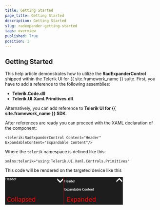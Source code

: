 ```yaml
---
title: Getting Started
page_title: Getting Started
description: Getting Started
slug: radexpander-getting-started
tags: overview
published: True
position: 1
---
```


## Getting Started

This help article demonstrates how to utilize the **RadExpanderControl** shipped within the Telerik UI for {{ site.framework_name }} suite. First, you have to add a reference to the following assemblies:

* **Telerik.Code.dll**
* **Telerik.UI.Xaml.Primitives.dll**

Alternatively, you can add reference to **Telerik UI for {{ site.framework_name }} SDK**.

After references are ready you can proceed with the XAML declaration of the component:

	<telerik:RadExpanderControl Content="Header" ExpandableContent="Expandable Content"/>

Where the `telerik` namespace is defined like this:

	xmlns:telerik="using:Telerik.UI.Xaml.Controls.Primitives"

This code will be rendered on the targeted device like this

![ExpanderGettingStarted](images/expander-getting-started.png)